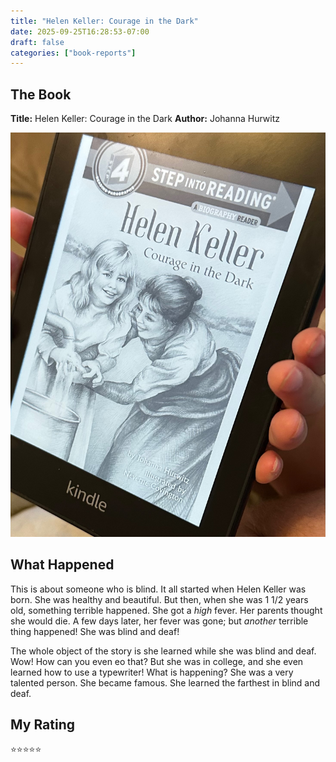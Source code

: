 ```yaml
---
title: "Helen Keller: Courage in the Dark"
date: 2025-09-25T16:28:53-07:00
draft: false
categories: ["book-reports"]
---
```


## The Book
**Title:** Helen Keller: Courage in the Dark
**Author:** Johanna Hurwitz

<!--more-->

![Book Cover](book-cover.jpeg)

## What Happened
This is about someone who is blind.  It all started when Helen Keller was born.  She was healthy and beautiful.  But then, when she was 1 1/2 years old, something terrible happened.  She got a _high_ fever.  Her parents thought she would die.  A few days later, her fever was gone; but _another_ terrible thing happened!  She was blind and deaf!

The whole object of the story is she learned while she was blind and deaf.  Wow!  How can you even eo that?  But she was in college, and she even learned how to use a typewriter!  What is happening?  She was a very talented person.  She became famous.  She learned the farthest in blind and deaf.

## My Rating
⭐⭐⭐⭐⭐

